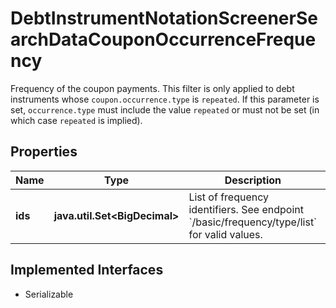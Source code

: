 

# DebtInstrumentNotationScreenerSearchDataCouponOccurrenceFrequency

Frequency of the coupon payments. This filter is only applied to debt instruments whose `coupon.occurrence.type` is `repeated`. If this parameter is set, `occurrence.type` must include the value `repeated` or must not be set (in which case `repeated` is implied).

## Properties

Name | Type | Description | Notes
------------ | ------------- | ------------- | -------------
**ids** | **java.util.Set&lt;BigDecimal&gt;** | List of frequency identifiers. See endpoint &#x60;/basic/frequency/type/list&#x60; for valid values. |  [optional]


## Implemented Interfaces

* Serializable


